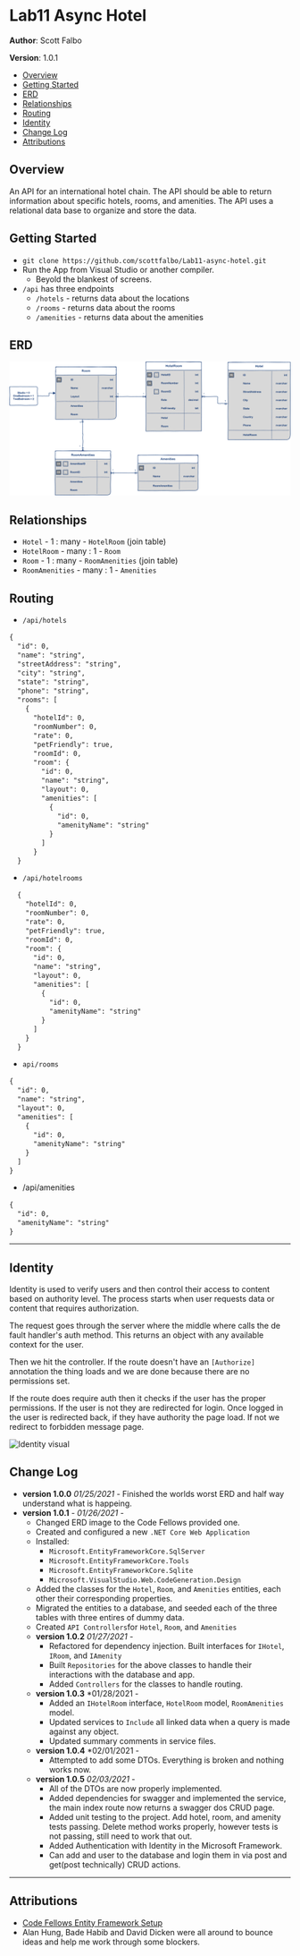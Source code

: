 # Lab11 Async Hotel

**Author**: Scott Falbo

**Version**: 1.0.1 

+ [Overview](#overview)
+ [Getting Started](#getting-started)
+ [ERD](#erd)
+ [Relationships](#relationships)
+ [Routing](#routing)
+ [Identity](#identity)
+ [Change Log](#change-log)
+ [Attributions](#attributions)


## Overview
An API for an international hotel chain.  The API should be able to return information about specific hotels, rooms, and amenities.  The API uses a relational data base to organize and store the data.

## Getting Started
+ `git clone https://github.com/scottfalbo/Lab11-async-hotel.git`
+ Run the App from Visual Studio or another compiler.
  + Beyold the blankest of screens.
+ `/api` has three endpoints
  + `/hotels` - returns data about the locations
  + `/rooms`  - returns data about the rooms
  + `/amenities` - returns data about the amenities


## ERD
![Async ERD](./assets/AsyncInnERD.png)<br>

## Relationships
+ `Hotel` - 1 : many - `HotelRoom` (join table)
+ `HotelRoom` - many : 1 - `Room`
+ `Room` - 1 : many - `RoomAmenities` (join table)
+ `RoomAmenities` - many : 1 - `Amenities`

## Routing
+ `/api/hotels`
```
{
  "id": 0,
  "name": "string",
  "streetAddress": "string",
  "city": "string",
  "state": "string",
  "phone": "string",
  "rooms": [
    {
      "hotelId": 0,
      "roomNumber": 0,
      "rate": 0,
      "petFriendly": true,
      "roomId": 0,
      "room": {
        "id": 0,
        "name": "string",
        "layout": 0,
        "amenities": [
          {
            "id": 0,
            "amenityName": "string"
          }
        ]
      }
  }
```
+ `/api/hotelrooms`
```
  {
    "hotelId": 0,
    "roomNumber": 0,
    "rate": 0,
    "petFriendly": true,
    "roomId": 0,
    "room": {
      "id": 0,
      "name": "string",
      "layout": 0,
      "amenities": [
        {
          "id": 0,
          "amenityName": "string"
        }
      ]
    }
  }
```
+ `api/rooms`
```
{
  "id": 0,
  "name": "string",
  "layout": 0,
  "amenities": [
    {
      "id": 0,
      "amenityName": "string"
    }
  ]
}
```
+ /api/amenities
```
{
  "id": 0,
  "amenityName": "string"
}
```

<hr>

## Identity
Identity is used to verify users and then control their access to content based on authority level.  The process starts when user requests data or content that requires authorization.

The request goes through the server where the middle where calls the de fault handler's auth method.  This returns an object with any available context for the user.

Then we hit the controller.  If the route doesn't have an `[Authorize]` annotation the thing loads and we are done because there are no permissions set.

If the route does require auth then it checks if the user has the proper permissions.  If the user is not they are redirected for login.  Once logged in the user is redirected back, if they have authority the page load.  If not we redirect to forbidden message page.



![Identity visual](https://digitalmccullough.com/images/aspnetcore-auth-system-demystified/aspnetcore-auth-system-demystified_auth-flow.svg)


## Change Log
+ **version 1.0.0** *01/25/2021* - Finished the worlds worst ERD and half way understand what is happeing.
+ **version 1.0.1** - *01/26/2021* - 
  + Changed ERD image to the Code Fellows provided one.  
  + Created and configured a new `.NET Core Web Application`
  + Installed:
    + `Microsoft.EntityFrameworkCore.SqlServer`
    + `Microsoft.EntityFrameworkCore.Tools`
    + `Microsoft.EntityFrameworkCore.Sqlite`
    + `Microsoft.VisualStudio.Web.CodeGeneration.Design`
  + Added the classes for the `Hotel`, `Room`, and `Amenities` entities, each other their corresponding properties.
  + Migrated the entities to a database, and seeded each of the three tables with three entires of dummy data.
  + Created `API Controllers`for `Hotel`, `Room`, and `Amenities`
  + **version 1.0.2** *01/27/2021* -
    + Refactored for dependency injection.  Built interfaces for `IHotel`, `IRoom`, and `IAmenity`
    + Built `Repositories` for the above classes to handle their interactions with the database and app.
    + Added `Controllers` for the classes to handle routing.
  + **version 1.0.3** *01/28/2021 - 
    + Added an `IHotelRoom` interface, `HotelRoom` model, `RoomAmenities` model.
    + Updated services to `Include` all linked data when a query is made against any object.
    + Updated summary comments in service files. 
  + **version 1.0.4** *02/01/2021 -
    + Attempted to add some DTOs.  Everything is broken and nothing works now.  
  + **version 1.0.5** *02/03/2021* -
    + All of the DTOs are now properly implemented.
    + Added dependencies for swagger and implemented the service, the main index route now returns a swagger dos CRUD page.
    + Added unit testing to the project.  Add hotel, room, and amenity tests passing.  Delete method works properly, however tests is not passing, still need to work that out.
    + Added Authentication with Identity in the Microsoft Framework.
    + Can add and user to the database and login them in via post and get(post technically) CRUD actions. 

<hr>

## Attributions

+ [Code Fellows Entity Framework Setup](https://codefellows.github.io/seattle-dotnet-401d12/class-12/resources/ef-web-app)<br>
+ Alan Hung, Bade Habib and David Dicken were all around to bounce ideas and help me work through some blockers.